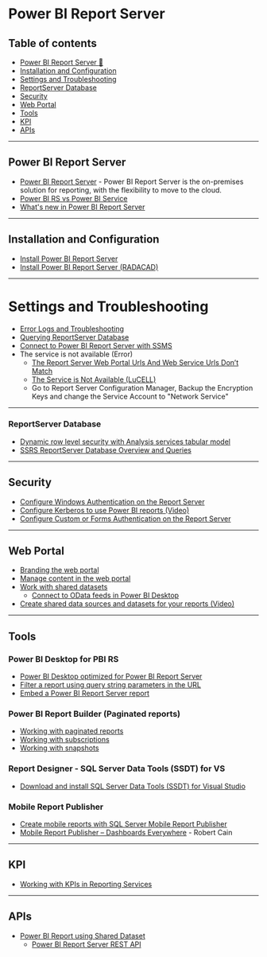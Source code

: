 # Power BI Report Server

## Table of contents

* [Power BI Report Server :star2:](#Power-BI-Report-Server)
* [Installation and Configuration](#Installation-and-Configuration)
* [Settings and Troubleshooting](#Settings-and-Troubleshooting)
* [ReportServer Database](#ReportServer-Database)
* [Security](#Security)
* [Web Portal](#Web-Portal)
* [Tools](#Tools)
* [KPI](#KPI)
* [APIs](#APIs)

-----
## Power BI Report Server
* [Power BI Report Server](https://powerbi.microsoft.com/en-us/report-server/) - Power BI Report Server is the on-premises solution for reporting, with the flexibility to move to the cloud. 
* [Power BI RS vs Power BI Service](https://docs.microsoft.com/en-us/power-bi/report-server/compare-report-server-service)
* [What's new in Power BI Report Server](https://docs.microsoft.com/en-us/power-bi/report-server/whats-new)

-----
## Installation and Configuration
* [Install Power BI Report Server](https://docs.microsoft.com/en-us/power-bi/report-server/install-report-server)
* [Install Power BI Report Server (RADACAD)](https://radacad.com/power-bi-report-server-power-bi-in-on-premises-world)

-----
# Settings and Troubleshooting
* [Error Logs and Troubleshooting](https://docs.microsoft.com/en-us/power-bi/report-server/scheduled-refresh-troubleshoot#tools-for-troubleshooting)
* [Querying ReportServer Database](https://www.mssqltips.com/sqlservertip/6001/ssrs-reportserver-database-overview-and-queries/)
* [Connect to Power BI Report Server with SSMS](https://sqlkover.com/connecting-to-power-bi-report-server-with-ssms/)
* The service is not available (Error)
   * [The Report Server Web Portal Urls And Web Service Urls Don’t Match](http://www.midnightdba.com/Jen/2018/03/report-server-web-portal-urls-web-service-urls-dont-match/)
   * [The Service is Not Available (LuCELL)](http://lucell.co.uk/the-service-is-not-available)
   * Go to Report Server Configuration Manager, Backup the Encryption Keys and change the Service Account to "Network Service"

-----
### ReportServer Database
* [Dynamic row level security with Analysis services tabular model](https://docs.microsoft.com/en-us/power-bi/desktop-tutorial-row-level-security-onprem-ssas-tabular)
* [SSRS ReportServer Database Overview and Queries](https://www.colabug.com/5946636.html)

-----
## Security
* [Configure Windows Authentication on the Report Server](https://docs.microsoft.com/en-us/sql/reporting-services/security/configure-windows-authentication-on-the-report-server)
* [Configure Kerberos to use Power BI reports (Video)](https://docs.microsoft.com/en-us/power-bi/report-server/configure-kerberos-powerbi-reports)
* [Configure Custom or Forms Authentication on the Report Server](https://docs.microsoft.com/en-us/sql/reporting-services/security/configure-custom-or-forms-authentication-on-the-report-server)

-----
## Web Portal
* [Branding the web portal](https://docs.microsoft.com/en-us/sql/reporting-services/branding-the-web-portal)
* [Manage content in the web portal](https://docs.microsoft.com/en-us/power-bi/report-server/getting-around)
* [Work with shared datasets](https://docs.microsoft.com/en-us/sql/reporting-services/work-with-shared-datasets-web-portal)
    * [Connect to OData feeds in Power BI Desktop](https://docs.microsoft.com/en-us/power-bi/desktop-connect-odata)
* [Create shared data sources and datasets for your reports (Video)](https://channel9.msdn.com/Events/DataDriven/SQLServer2016/shared-data-sources-and-datasets-for-your-reports)

-----
## Tools
### Power BI Desktop for PBI RS
* [Power BI Desktop optimized for Power BI Report Server](https://docs.microsoft.com/en-us/power-bi/report-server/install-powerbi-desktop)
* [Filter a report using query string parameters in the URL](https://docs.microsoft.com/en-us/power-bi/service-url-filters)
* [Embed a Power BI Report Server report](https://docs.microsoft.com/en-us/power-bi/report-server/quickstart-embed)

### Power BI Report Builder (Paginated reports)
   * [Working with paginated reports](https://docs.microsoft.com/en-us/sql/reporting-services/working-with-paginated-reports-web-portal)
* [Working with subscriptions](https://docs.microsoft.com/en-us/sql/reporting-services/working-with-subscriptions-web-portal)
* [Working with snapshots](https://docs.microsoft.com/en-us/sql/reporting-services/working-with-snapshots-web-portal)

### Report Designer - SQL Server Data Tools (SSDT) for VS
   * [Download and install SQL Server Data Tools (SSDT) for Visual Studio](https://docs.microsoft.com/en-us/sql/ssdt/download-sql-server-data-tools-ssdt)
       
### Mobile Report Publisher
* [Create mobile reports with SQL Server Mobile Report Publisher](https://docs.microsoft.com/en-us/sql/reporting-services/mobile-reports/create-mobile-reports-with-sql-server-mobile-report-publisher)
* [Mobile Report Publisher – Dashboards Everywhere](https://www.red-gate.com/simple-talk/sql/bi/mobile-report-publisher-dashboards-everywhere/) - Robert Cain
    
-----    
## KPI
* [Working with KPIs in Reporting Services](https://docs.microsoft.com/en-us/sql/reporting-services/working-with-kpis-in-reporting-services)
    
-----
## APIs
* [Power BI Report using Shared Dataset](http://dataap.org/blog/2018/03/20/power-bi-report-using-shared-dataset-detailed-step-by-step/)
   * [Power BI Report Server REST API](https://app.swaggerhub.com/apis/microsoft-rs/pbirs/)

